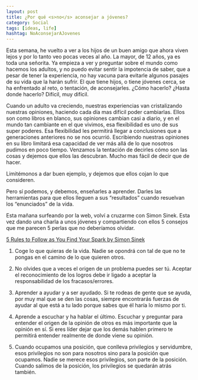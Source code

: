 ```yaml
---
layout: post
title: ¿Por qué <s>no</s> aconsejar a jóvenes?
category: Social
tags: [ideas, life]
hashtag: NoAconsejarAJovenes
---
```

Esta semana, he vuelto a ver a los hijos de un buen amigo que ahora viven lejos y por lo tanto veo pocas veces al año. La mayor, de 12 años, ya es toda  una señorita. Ya empieza a ver y preguntar sobre el mundo como hacemos los adultos, y no puedo evitar sentir la impotencia de saber, que a pesar de tener la experiencia, no hay vacuna para evitarle algunos pasajes de su vida que la harán sufrir.
El que tiene hijos, o tiene jóvenes cerca, se ha enfrentado al reto, o tentación, de aconsejarles. ¿Cómo hacerlo? ¿Hasta donde hacerlo? Difícil, muy difícil.

Cuando un adulto va creciendo, nuestras experiencias van cristalizando nuestras opiniones, haciendo cada día mas difícil poder cambiarlas. Ellos son como libros en blanco, sus opiniones cambian casi a diario, y en el mundo tan cambiante en el que vivimos, esa flexibilidad es uno de sus super poderes. Esa flexibilidad les permitirá llegar a conclusiones que a generaciones anteriores no se nos ocurrió. Escribiendo nuestras opiniones en su libro limitará esa capacidad de ver más allá de lo que nosotros pudimos en poco tiempo. Venzamos la tentación de decirles cómo son las cosas y dejemos que ellos las descubran. Mucho mas fácil de decir que de hacer.

Limitémonos a dar buen ejemplo, y dejemos que ellos cojan lo que consideren.

Pero sí podemos, y debemos, enseñarles a aprender. Darles las herramientas para que ellos lleguen a sus “resultados” cuando resuelvan los “enunciados” de la vida.

Esta mañana surfeando por la web, volví a cruzarme con Simon Sinek. Esta vez dando una charla a unos jóvenes y compartiendo con ellos 5 consejos que me parecen 5 perlas que no deberíamos olvidar.

[5 Rules to Follow as You Find Your Spark by Simon Sinek](https://youtu.be/8l-YpiiBH4o)

1. Coge lo que quieras de la vida. Nadie se opondrá con tal de que no te pongas en el camino de lo que quieren otros.

2. No olvides que a veces el origen de un problema puedes ser tú. Aceptar el reconocimiento de los logros debe ir ligado a aceptar la responsabilidad de los fracasos/errores.

3. Aprender a ayudar y a ser ayudado. Si te rodeas de gente que se ayuda, por muy mal que se den las cosas, siempre encontrarás fuerzas de ayudar al que está a tu lado porque sabes que él haría lo mismo por ti.

4. Aprende a escuchar y ha hablar el último. Escuchar y preguntar para entender el origen de la opinión de otros es más importante que la opinión en sí. Si eres líder dejar que los demás hablen primero te permitirá entender realmente de donde viene su opinión.

5. Cuando ocupamos una posición, que conlleva privilegios y servidumbre, esos privilegios no son para nosotros sino para la posición que ocupamos. Nadie se merece esos privilegios, son parte de la posición. Cuando salimos de la posición, los privilegios se quedarán atrás también.
